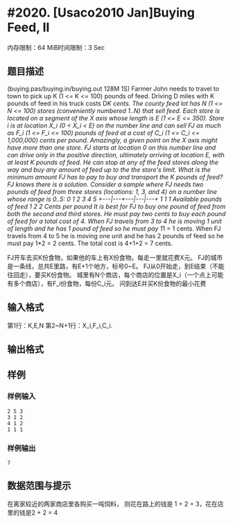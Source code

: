 # #2020. [Usaco2010 Jan]Buying Feed, II 

内存限制：64 MiB时间限制：3 Sec

## 题目描述

(buying.pas/buying.in/buying.out 128M 1S) Farmer John needs to travel to town to pick up K (1 <= K <= 100) pounds of feed. Driving D miles with K pounds of feed in his truck costs D*K cents. The county feed lot has N (1 <= N <= 100) stores (conveniently numbered 1..N) that sell feed. Each store is located on a segment of the X axis whose length is E (1 <= E <= 350). Store i is at location X_i (0 < X_i < E) on the number line and can sell FJ as much as F_i (1 <= F_i <= 100) pounds of feed at a cost of C_i (1 <= C_i <= 1,000,000) cents per pound. Amazingly, a given point on the X axis might have more than one store.  FJ starts at location 0 on this number line and can drive only in the positive direction, ultimately arriving at location E, with at least K pounds of feed. He can stop at any of the feed stores along the way and buy any amount of feed up to the the store's limit.  What is the minimum amount FJ has to pay to buy and transport the K pounds of feed? FJ knows there is a solution.  Consider a sample where FJ needs two pounds of feed from three stores (locations: 1, 3, and 4) on a number line whose range is 0..5:        0   1   2   3   4   5       +---|---+---|---|---+           1       1   1      Available pounds of feed           1       2   2      Cents per pound  It is best for FJ to buy one pound of feed from both the second and third stores. He must pay two cents to buy each pound of feed for a total cost of 4. When FJ travels from 3 to 4 he is moving 1 unit of length and he has 1 pound of feed so he must pay 1*1 = 1 cents.  When FJ travels from 4 to 5 he is moving one unit and he has 2 pounds of feed so he must pay 1*2 = 2 cents.  The total cost is 4+1+2 = 7 cents.

FJ开车去买K份食物，如果他的车上有X份食物。每走一里就花费X元。 FJ的城市是一条线，总共E里路，有E+1个地方，标号0~E。 FJ从0开始走，到E结束（不能往回走），要买K份食物。 城里有N个商店，每个商店的位置是X_i（一个点上可能有多个商店），有F_i份食物，每份C_i元。 问到达E并买K份食物的最小花费

## 输入格式

第1行：K,E,N 第2~N+1行：X_i,F_i,C_i.

## 输出格式

## 样例

### 样例输入

    
    2 5 3
    3 1 2
    4 1 2
    1 1 1
    
    

### 样例输出

    
    7
    
    

## 数据范围与提示

在离家较近的两家商店里各购买一吨饲料，
则花在路上的钱是 1 + 2 = 3，花在店里的钱是2 + 2 = 4
